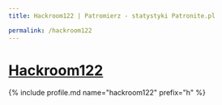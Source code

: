 ```yaml
---
title: Hackroom122 | Patromierz - statystyki Patronite.pl

permalink: /hackroom122
---
```


# [Hackroom122](https://patronite.pl/hackroom122)

{% include profile.md name="hackroom122" prefix="h" %}
